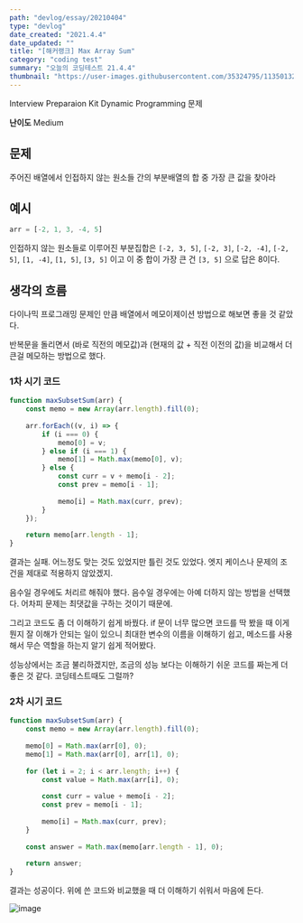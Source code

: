 ```yaml
---
path: "devlog/essay/20210404"
type: "devlog"
date_created: "2021.4.4"
date_updated: ""
title: "[해커랭크] Max Array Sum"
category: "coding test"
summary: "오늘의 코딩테스트 21.4.4"
thumbnail: "https://user-images.githubusercontent.com/35324795/113501324-19aafc80-955f-11eb-9268-7035ff38aa4c.png"
---
```

Interview Preparaion Kit Dynamic Programming 문제

**난이도** Medium

## 문제
주어진 배열에서 인접하지 않는 원소들 간의 부분배열의 합 중 가장 큰 값을 찾아라

## 예시
```js
arr = [-2, 1, 3, -4, 5]
```

인접하지 않는 원소들로 이루어진 부분집합은  `[-2, 3, 5]`, `[-2, 3]`, `[-2, -4]`, `[-2, 5]`, `[1, -4]`, `[1, 5]`, `[3, 5]` 이고 이 중 합이 가장 큰 건 `[3, 5]` 으로 답은 8이다.

## 생각의 흐름

다이나믹 프로그래밍 문제인 만큼 배열에서 메모이제이션 방법으로 해보면 좋을 것 같았다.

반복문을 돌리면서 (바로 직전의 메모값)과 (현재의 값 + 직전 이전의 값)을 비교해서 더 큰걸 메모하는 방법으로 했다.

### 1차 시기 코드
~~~js
function maxSubsetSum(arr) {
    const memo = new Array(arr.length).fill(0);
    
    arr.forEach((v, i) => {
        if (i === 0) {
            memo[0] = v;
        } else if (i === 1) {
            memo[1] = Math.max(memo[0], v);
        } else {
            const curr = v + memo[i - 2];
            const prev = memo[i - 1];
            
            memo[i] = Math.max(curr, prev);
        } 
    });
    
    return memo[arr.length - 1];
}
~~~

결과는 실패. 어느정도 맞는 것도 있었지만 틀린 것도 있었다. 엣지 케이스나 문제의 조건을 제대로 적용하지 않았겠지.

음수일 경우에도 처리르 해줘야 했다. 음수일 경우에는 아예 더하지 않는 방법을 선택했다. 어차피 문제는 최댓값을 구하는 것이기 때문에.

그리고 코드도 좀 더 이해하기 쉽게 바꿨다. if 문이 너무 많으면 코드를 딱 봤을 때 이게 뭔지 잘 이해가 안되는 일이 있으니 최대한 변수의 이름을 이해하기 쉽고, 메소드를 사용해서 무슨 역할을 하는지 알기 쉽게 적어봤다.

성능상에서는 조금 불리하겠지만, 조금의 성능 보다는 이해하기 쉬운 코드를 짜는게 더 좋은 것 같다. 코딩테스트때도 그럴까?

### 2차 시기 코드
~~~js
function maxSubsetSum(arr) {
    const memo = new Array(arr.length).fill(0);
    
    memo[0] = Math.max(arr[0], 0);
    memo[1] = Math.max(arr[0], arr[1], 0);
    
    for (let i = 2; i < arr.length; i++) {
        const value = Math.max(arr[i], 0);
        
        const curr = value + memo[i - 2];
        const prev = memo[i - 1];
            
        memo[i] = Math.max(curr, prev);
    }
    
    const answer = Math.max(memo[arr.length - 1], 0);
    
    return answer;
}
~~~

결과는 성공이다. 위에 쓴 코드와 비교했을 때 더 이해하기 쉬워서 마음에 든다.

![image](https://user-images.githubusercontent.com/35324795/113501435-fa609f00-955f-11eb-8161-4e8fae641c94.png)
